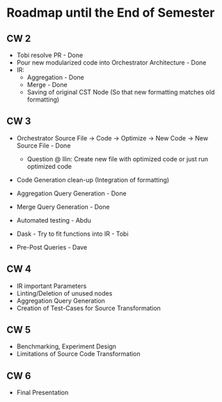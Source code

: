 # Roadmap until the End of Semester

## CW 2

- Tobi resolve PR - Done
- Pour new modularized code into Orchestrator Architecture - Done
- IR:
  - Aggregation - Done
  - Merge - Done
  - Saving of original CST Node (So that new formatting matches old formatting)

## CW 3

- Orchestrator Source File -> Code -> Optimize -> New Code -> New Source File - Done
  - Question @ Ilin: Create new file with optimized code or just run optimized code

- Code Generation clean-up (Integration of formatting)
- Aggregation Query Generation - Done
- Merge Query Generation - Done
- Automated testing - Abdu
- Dask - Try to fit functions into IR - Tobi
- Pre-Post Queries - Dave

## CW 4

- IR important Parameters
- Linting/Deletion of unused nodes
- Aggregation Query Generation
- Creation of Test-Cases for Source Transformation

## CW 5

- Benchmarking, Experiment Design
- Limitations of Source Code Transformation

## CW 6

- Final Presentation
